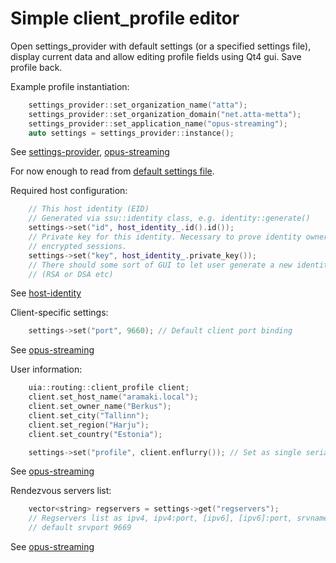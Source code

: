 Simple client_profile editor
============================

Open settings_provider with default settings (or a specified settings file),
display current data and allow editing profile fields using Qt4 gui.
Save profile back.

Example profile instantiation:
``` cpp
    settings_provider::set_organization_name("atta");
    settings_provider::set_organization_domain("net.atta-metta");
    settings_provider::set_application_name("opus-streaming");
    auto settings = settings_provider::instance();
```
See [settings-provider](https://github.com/berkus/libsupport/blob/develop/include/settings_provider.h#L40-42), [opus-streaming][2]

For now enough to read from [default settings file](https://github.com/berkus/libsupport/blob/develop/lib/settings_provider.cpp#L43-48).

Required host configuration:
``` cpp
    // This host identity (EID)
    // Generated via ssu::identity class, e.g. identity::generate()
    settings->set("id", host_identity_.id().id());
    // Private key for this identity. Necessary to prove identity ownership and set up
    // encrypted sessions.
    settings->set("key", host_identity_.private_key());
    // There should some sort of GUI to let user generate a new identity with given specification
    // (RSA or DSA etc)
```
See [host-identity](https://github.com/berkus/libssu/blob/develop/lib/identity.cpp#L258-305)

Client-specific settings:
``` cpp
    settings->set("port", 9660); // Default client port binding
```
See [opus-streaming][2]

User information:
``` cpp
    uia::routing::client_profile client;
    client.set_host_name("aramaki.local");
    client.set_owner_name("Berkus");
    client.set_city("Tallinn");
    client.set_region("Harju");
    client.set_country("Estonia");

    settings->set("profile", client.enflurry()); // Set as single serialized byte_array blob
```
See [opus-streaming][2]

Rendezvous servers list:
``` cpp
    vector<string> regservers = settings->get("regservers");
    // Regservers list as ipv4, ipv4:port, [ipv6], [ipv6]:port, srvname, srvname:srvport
    // default srvport 9669
```
See [opus-streaming][2]

  [2]: https://github.com/berkus/mettanode/blob/develop/playground/opus-streaming.cpp "OPUS Streaming example"
